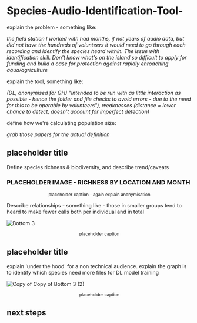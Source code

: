 # Species-Audio-Identification-Tool-


explain the problem - something like:

_the field station I worked with had months, if not years of audio data, but did not have the hundreds of volunteers it would need to go through each recording and identify the species heard within. The issue with identification skill. Don't know what's on the island so difficult to apply for funding and build a case for protection against rapidly enroaching aqua/agriculture_

explain the tool, something like: 

_(DL, anonymised for GH) "Intended to be run with as little interaction as possible - hence the folder and file checks to avoid errors - due to the need for this to be operable by volunteers"), weaknesses (distance = lower chance to detect, doesn't account for imperfect detection)_

define how we're calculating population size:

_grab those papers for the actual definition_

## placeholder title

Define species richness & biodiversity, and describe trend/caveats

### PLACEHOLDER IMAGE - RICHNESS BY LOCATION AND MONTH

<p align="center"><sup>placeholder caption - again explain anonymisation</sup></p>

Describe relationships - something like - those in smaller groups tend to heard to make fewer calls both per individual and in total

![Bottom 3](https://user-images.githubusercontent.com/122735369/215263543-9525ba62-15c4-4f82-a8e2-3bbc7b28d916.png)

<p align="center"><sup>placeholder caption</sup></p>

## placeholder title

explain 'under the hood' for a non technical audience. explain the graph is to identify which species need more files for DL model training

![Copy of Copy of Bottom 3 (2)](https://user-images.githubusercontent.com/122735369/215263692-78bd5a51-9120-4ff6-b6d3-6f26c6bbf132.png)
<p align="center"><sup>placeholder caption</sup></p>

## next steps



